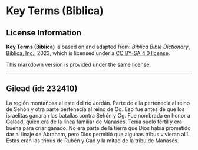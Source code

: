 # Key Terms (Biblica)

## License Information

**Key Terms (Biblica)** is based on and adapted from: _Biblica Bible Dictionary_, [Biblica, Inc.](https://www.biblica.com/), 2023, which is licensed under a [CC BY-SA 4.0 license](https://creativecommons.org/licenses/by-sa/4.0/legalcode.en).

This markdown version is provided under the same license.



--------------------------------

## Gilead (id: 232410)

La región montañosa al este del río Jordán. Parte de ella pertenecía al reino de Sehón y otra parte pertenecía al reino de Og. Eso fue antes de que los israelitas ganaran las batallas contra Sehón y Og. Fue nombrada en honor a Galaad, quien era de la línea familiar de Manasés. Tenía suelo fértil y era buena para criar ganado. No era parte de la tierra que Dios había prometido dar al linaje de Abraham, pero Dios permitió que algunas tribus vivieran allí. Estas eran las tribus de Rubén y Gad y la mitad de la tribu de Manasés.


